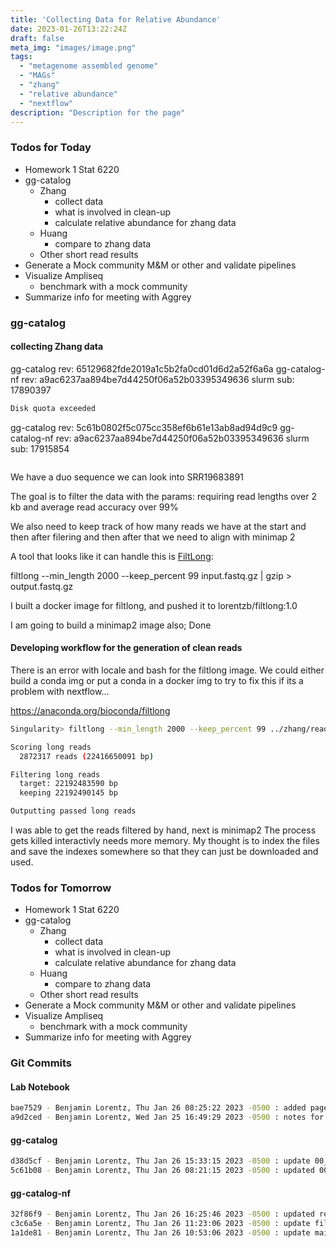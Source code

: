 ```yaml
---
title: 'Collecting Data for Relative Abundance'
date: 2023-01-26T13:22:24Z
draft: false
meta_img: "images/image.png"
tags:
  - "metagenome assembled genome"
  - "MAGs"
  - "zhang"
  - "relative abundance"
  - "nextflow"
description: "Description for the page"
---
```


### Todos for Today

- Homework 1 Stat 6220
- gg-catalog
  - Zhang
    - collect data
    - what is involved in clean-up
    - calculate relative abundance for zhang data
  - Huang
    - compare to zhang data
  - Other short read results
- Generate a Mock community M&M or other and validate pipelines
- Visualize Ampliseq
  - benchmark with a mock community
- Summarize info for meeting with Aggrey

### gg-catalog

#### collecting Zhang data

gg-catalog rev: 65129682fde2019a1c5b2fa0cd01d6d2a52f6a6a 
gg-catalog-nf rev: a9ac6237aa894be7d44250f06a52b03395349636
slurm sub: 17890397

```bash
Disk quota exceeded
```

gg-catalog rev: 5c61b0802f5c075cc358ef6b61e13ab8ad94d9c9
gg-catalog-nf rev: a9ac6237aa894be7d44250f06a52b03395349636
slurm sub: 17915854

```bash
```

We have a duo sequence we can look into SRR19683891

The goal is to filter the data with the params:
requiring read lengths over 2 kb and average read accuracy over 99%

We also need to keep track of how many reads we have at the start and then after filering and then after that we need to align with minimap 2

A tool that looks like it can handle this is [FiltLong](https://github.com/rrwick/Filtlong):

filtlong --min_length 2000 --keep_percent 99  input.fastq.gz | gzip > output.fastq.gz

I built a docker image for filtlong, and pushed it to lorentzb/filtlong:1.0

I am going to build a minimap2 image also; Done

#### Developing workflow for the generation of clean reads

There is an error with locale and bash for the filtlong image. We could either build a conda img or put a conda in a docker img to try to fix this if its a problem with nextflow...

https://anaconda.org/bioconda/filtlong

```bash
Singularity> filtlong --min_length 2000 --keep_percent 99 ../zhang/reads/duodenum/SRR19683891.fastq | gzip > SRR19683891.fastq.gz

Scoring long reads
  2872317 reads (22416650091 bp)

Filtering long reads
  target: 22192483590 bp
  keeping 22192490145 bp

Outputting passed long reads
```

I was able to get the reads filtered by hand, next is minimap2
The process gets killed interactivly needs more memory. My thought is to index the files and save the indexes somewhere so that they can just be downloaded and used. 

### Todos for Tomorrow

- Homework 1 Stat 6220
- gg-catalog
  - Zhang
    - collect data
    - what is involved in clean-up
    - calculate relative abundance for zhang data
  - Huang
    - compare to zhang data
  - Other short read results
- Generate a Mock community M&M or other and validate pipelines
- Visualize Ampliseq
  - benchmark with a mock community
- Summarize info for meeting with Aggrey

### Git Commits

#### Lab Notebook

```bash
bae7529 - Benjamin Lorentz, Thu Jan 26 08:25:22 2023 -0500 : added page for thursday
a9d2ced - Benjamin Lorentz, Wed Jan 25 16:49:29 2023 -0500 : notes for the end of wednesday
```

#### gg-catalog

```bash
d38d5cf - Benjamin Lorentz, Thu Jan 26 15:33:15 2023 -0500 : update 00_collect_data.sh
5c61b08 - Benjamin Lorentz, Thu Jan 26 08:21:15 2023 -0500 : updated 00_collect_data
```

#### gg-catalog-nf

```bash
32f86f9 - Benjamin Lorentz, Thu Jan 26 16:25:46 2023 -0500 : updated readme and main.nf
c3c6a5e - Benjamin Lorentz, Thu Jan 26 11:23:06 2023 -0500 : update filtlong dockerfile
1a1de81 - Benjamin Lorentz, Thu Jan 26 10:53:06 2023 -0500 : update main.nf add dockerfiles
```

